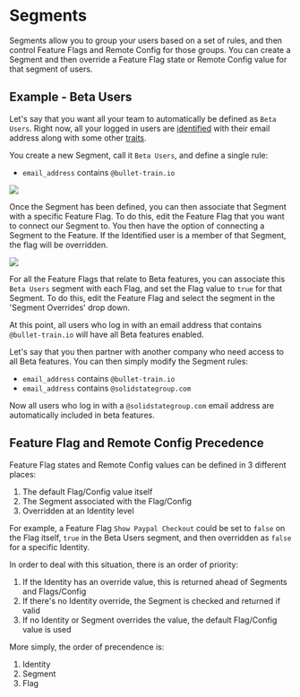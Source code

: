 # Segments

Segments allow you to group your users based on a set of rules, and then control Feature Flags and Remote Config for those groups. You can create a Segment and then override a Feature Flag state or Remote Config value for that segment of users.

## Example - Beta Users

Let's say that you want all your team to automatically be defined as ```Beta Users```. Right now, all your logged in users are [identified](/managing-identities/) with their email address along with some other [traits](/managing-identities/#identity-traits).

You create a new Segment, call it ```Beta Users```, and define a single rule:

- ```email_address``` contains ```@bullet-train.io```

<img src="/images/edit-segment.png"/>

Once the Segment has been defined, you can then associate that Segment with a specific Feature Flag. To do this, edit the Feature Flag that you want to connect our Segment to. You then have the option of connecting a Segment to the Feature. If the Identified user is a member of that Segment, the flag will be overridden.

<img src="/images/edit-feature-with-segment.png"/>

For all the Feature Flags that relate to Beta features, you can associate this ```Beta Users``` segment with each Flag, and set the Flag value to ```true``` for that Segment. To do this, edit the Feature Flag and select the segment in the 'Segment Overrides' drop down.

At this point, all users who log in with an email address that contains ```@bullet-train.io``` will have all Beta features enabled.

Let's say that you then partner with another company who need access to all Beta features. You can then simply modify the Segment rules:

- ```email_address``` contains ```@bullet-train.io```
- ```email_address``` contains ```@solidstategroup.com```

Now all users who log in with a ```@solidstategroup.com``` email address are automatically included in beta features. 

## Feature Flag and Remote Config Precedence

Feature Flag states and Remote Config values can be defined in 3 different places:

1. The default Flag/Config value itself
2. The Segment associated with the Flag/Config
3. Overridden at an Identity level

For example, a Feature Flag ```Show Paypal Checkout``` could be set to ```false``` on the Flag itself, ```true``` in the Beta Users segment, and then overridden as ```false``` for a specific Identity. 

In order to deal with this situation, there is an order of priority:

1. If the Identity has an override value, this is returned ahead of Segments and Flags/Config
2. If there's no Identity override, the Segment is checked and returned if valid
3. If no Identity or Segment overrides the value, the default Flag/Config value is used

More simply, the order of precendence is:

1. Identity
2. Segment
3. Flag